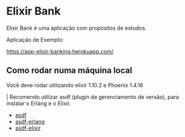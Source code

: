 # Elixir Bank

Elixir Bank é uma aplicação com propósitos de estudos.

Aplicação de Exemplo:

https://app-elixir-banking.herokuapp.com/

## Como rodar numa máquina local

Você deve rodar utilizando elixir 1.10.2 e Phoenix 1.4.16

| Recomendo utilizar asdf (plugin de gerenciamento de versão), para instalar o Erlang e o Elixir.

* [asdf](https://github.com/asdf-vm/asdf)
* [asdf-erlang](https://github.com/asdf-vm/asdf-erlang)
* [asdf-elixir](https://github.com/asdf-vm/https://github.com/asdf-vm/asdf-elixir)


